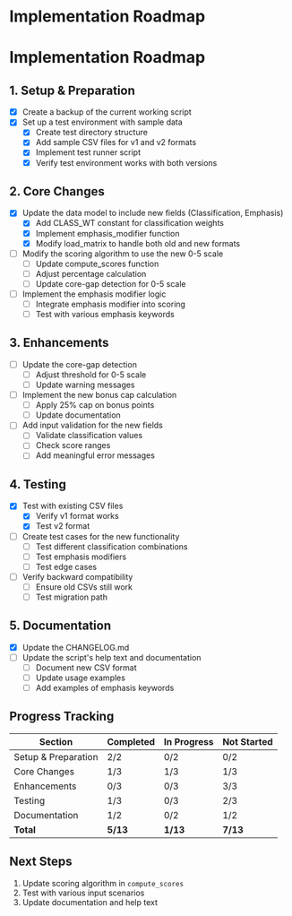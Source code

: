 # Implementation Roadmap

# Implementation Roadmap

## 1. Setup & Preparation
- [x] Create a backup of the current working script
- [x] Set up a test environment with sample data
  - [x] Create test directory structure
  - [x] Add sample CSV files for v1 and v2 formats
  - [x] Implement test runner script
  - [x] Verify test environment works with both versions

## 2. Core Changes
- [x] Update the data model to include new fields (Classification, Emphasis)
  - [x] Add CLASS_WT constant for classification weights
  - [x] Implement emphasis_modifier function
  - [x] Modify load_matrix to handle both old and new formats
- [ ] Modify the scoring algorithm to use the new 0-5 scale
  - [ ] Update compute_scores function
  - [ ] Adjust percentage calculation
  - [ ] Update core-gap detection for 0-5 scale
- [ ] Implement the emphasis modifier logic
  - [ ] Integrate emphasis modifier into scoring
  - [ ] Test with various emphasis keywords

## 3. Enhancements
- [ ] Update the core-gap detection
  - [ ] Adjust threshold for 0-5 scale
  - [ ] Update warning messages
- [ ] Implement the new bonus cap calculation
  - [ ] Apply 25% cap on bonus points
  - [ ] Update documentation
- [ ] Add input validation for the new fields
  - [ ] Validate classification values
  - [ ] Check score ranges
  - [ ] Add meaningful error messages

## 4. Testing
- [x] Test with existing CSV files
  - [x] Verify v1 format works
  - [x] Test v2 format
- [ ] Create test cases for the new functionality
  - [ ] Test different classification combinations
  - [ ] Test emphasis modifiers
  - [ ] Test edge cases
- [ ] Verify backward compatibility
  - [ ] Ensure old CSVs still work
  - [ ] Test migration path

## 5. Documentation
- [x] Update the CHANGELOG.md
- [ ] Update the script's help text and documentation
  - [ ] Document new CSV format
  - [ ] Update usage examples
  - [ ] Add examples of emphasis keywords

## Progress Tracking

| Section | Completed | In Progress | Not Started |
|---------|-----------|-------------|-------------|
| Setup & Preparation | 2/2 | 0/2 | 0/2 |
| Core Changes | 1/3 | 1/3 | 1/3 |
| Enhancements | 0/3 | 0/3 | 3/3 |
| Testing | 1/3 | 0/3 | 2/3 |
| Documentation | 1/2 | 0/2 | 1/2 |
| **Total** | **5/13** | **1/13** | **7/13** |

## Next Steps
1. Update scoring algorithm in `compute_scores`
2. Test with various input scenarios
3. Update documentation and help text